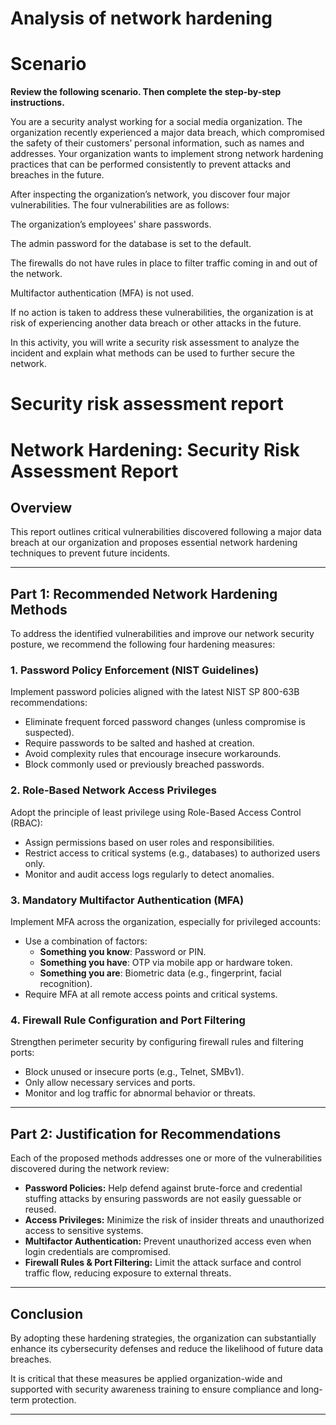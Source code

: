 # Analysis of network hardening
# **Scenario**

**Review the following scenario. Then complete the step-by-step instructions.**

You are a security analyst working for a social media organization. The organization recently experienced a major data breach, which compromised the safety of their customers’ personal information, such as names and addresses. Your organization wants to implement strong network hardening practices that can be performed consistently to prevent attacks and breaches in the future. 

After inspecting the organization’s network, you discover four major vulnerabilities. The four vulnerabilities are as follows:

The organization’s employees' share passwords.

The admin password for the database is set to the default.

The firewalls do not have rules in place to filter traffic coming in and out of the network.

Multifactor authentication (MFA) is not used. 

If no action is taken to address these vulnerabilities, the organization is at risk of experiencing another data breach or other attacks in the future. 

In this activity, you will write a security risk assessment to analyze the incident and explain what methods can be used to further secure the network.

# **Security risk assessment report** 

# Network Hardening: Security Risk Assessment Report

## Overview
This report outlines critical vulnerabilities discovered following a major data breach at our organization and proposes essential network hardening techniques to prevent future incidents.

---

## Part 1: Recommended Network Hardening Methods

To address the identified vulnerabilities and improve our network security posture, we recommend the following four hardening measures:

### 1. Password Policy Enforcement (NIST Guidelines)
Implement password policies aligned with the latest NIST SP 800-63B recommendations:

- Eliminate frequent forced password changes (unless compromise is suspected).
- Require passwords to be salted and hashed at creation.
- Avoid complexity rules that encourage insecure workarounds.
- Block commonly used or previously breached passwords.

### 2. Role-Based Network Access Privileges
Adopt the principle of least privilege using Role-Based Access Control (RBAC):

- Assign permissions based on user roles and responsibilities.
- Restrict access to critical systems (e.g., databases) to authorized users only.
- Monitor and audit access logs regularly to detect anomalies.

### 3. Mandatory Multifactor Authentication (MFA)
Implement MFA across the organization, especially for privileged accounts:

- Use a combination of factors:
  - **Something you know**: Password or PIN.
  - **Something you have**: OTP via mobile app or hardware token.
  - **Something you are**: Biometric data (e.g., fingerprint, facial recognition).
- Require MFA at all remote access points and critical systems.

### 4. Firewall Rule Configuration and Port Filtering
Strengthen perimeter security by configuring firewall rules and filtering ports:

- Block unused or insecure ports (e.g., Telnet, SMBv1).
- Only allow necessary services and ports.
- Monitor and log traffic for abnormal behavior or threats.

---

## Part 2: Justification for Recommendations

Each of the proposed methods addresses one or more of the vulnerabilities discovered during the network review:

- **Password Policies:** Help defend against brute-force and credential stuffing attacks by ensuring passwords are not easily guessable or reused.
- **Access Privileges:** Minimize the risk of insider threats and unauthorized access to sensitive systems.
- **Multifactor Authentication:** Prevent unauthorized access even when login credentials are compromised.
- **Firewall Rules & Port Filtering:** Limit the attack surface and control traffic flow, reducing exposure to external threats.

---

## Conclusion

By adopting these hardening strategies, the organization can substantially enhance its cybersecurity defenses and reduce the likelihood of future data breaches.

It is critical that these measures be applied organization-wide and supported with security awareness training to ensure compliance and long-term protection.

---


